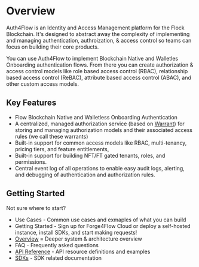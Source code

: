 # Overview

Auth4Flow is an Identity and Access Management platform for the Flock Blockchain. It's designed to abstract away the complexity of implementing and managing authentication, authroization, & access control so teams can focus on building their core products.

You can use Auth4Flow to implement Blockchain Native and Walletles Onboarding authentication flows. From there you can create authorization & access control models like role based access control (RBAC), relationship based access control (ReBAC), attribute based access control (ABAC), and other custom access models.

## Key Features

* Flow Blockchain Native and Walletless Onboarding Authentication
* A centralized, managed authorization service (based on [Warrant](https://warrant.dev)) for storing and managing authorization models and their associated access rules (we call these warrants)
* Built-in support for common access models like RBAC, multi-tenancy, pricing tiers, and feature entitlements,
* Built-in support for building NFT/FT gated tenants, roles, and permissions.
* Central event log of all operations to enable easy audit logs, alerting, and debugging of authentication and authorization rules.

## Getting Started

Not sure where to start?

* Use Cases - Common use cases and exmaples of what you can build
* Getting Started - Sign up for Forge4Flow Cloud or deploy a self-hosted instance, install SDKs, and start making requests!
* [Overview](overview.md#getting-started) = Deeper system & architecture overview
* FAQ - Frequently asked questions
* [API Reference](../reference/api-reference/) - API resource definitions and examples
* [SDKs](../reference/sdks/) - SDK related documentation

